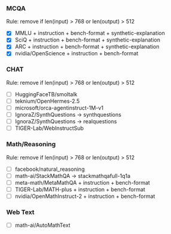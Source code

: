 
### MCQA
Rule: remove if len(input) > 768 or len(output) > 512
 - [x] MMLU + instruction + bench-format + synthetic-explanation
 - [x] SciQ + instruction + bench-format + synthetic-explanation
 - [x] ARC + instruction + bench-format + synthetic-explanation
 - [x] nvidia/OpenScience + instruction + bench-format

### CHAT
Rule: remove if len(input) > 768 or len(output) > 512
 - [ ] HuggingFaceTB/smoltalk
 - [ ] teknium/OpenHermes-2.5
 - [ ] microsoft/orca-agentinstruct-1M-v1
 - [ ] IgnoraZ/SynthQuestions -> synthquestions
 - [ ] IgnoraZ/SynthQuestions -> realquestions
 - [ ] TIGER-Lab/WebInstructSub

### Math/Reasoning
Rule: remove if len(input) > 768 or len(output) > 512
 - [ ] facebook/natural_reasoning
 - [ ] math-ai/StackMathQA -> stackmathqafull-1q1a
 - [ ] meta-math/MetaMathQA + instruction + bench-format
 - [ ] TIGER-Lab/MATH-plus + instruction + bench-format
 - [ ] nvidia/OpenMathInstruct-2 + instruction + bench-format

### Web Text
 - [ ] math-ai/AutoMathText